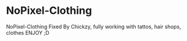 # NoPixel-Clothing
NoPixel-Clothing
Fixed By Chickzy, fully working with tattos, hair shops, clothes ENJOY ;D
